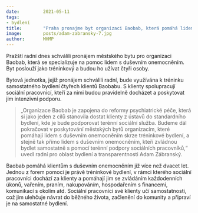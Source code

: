 ```yaml
---
date:         2021-05-11
tags:         
- bydlení
title:        "Praha pronajme byt organizaci Baobab, která pomáhá lidem s duševním onemocněním"
image: 	      posts/adam-zabransky-7.jpg
author:       MHMP
---
```


Pražští radní dnes schválili pronájem městského bytu pro organizaci Baobab, která se specializuje na pomoc lidem s duševním onemocněním. Byt poslouží jako tréninkový a budou ho užívat čtyři osoby.

Bytová jednotka, jejíž pronájem schválili radní, bude využívána k tréninku samostatného bydlení čtyřech klientů Baobabu. S klienty spolupracují sociální pracovnicí, kteří za nimi budou pravidelně docházet a poskytovat jim intenzivní podporu.

> „Organizace Baobab je zapojena do reformy psychiatrické péče, která si jako jeden z cílů stanovila dostat klienty z ústavů do standardního bydlení, kde je bude podporovat terénní sociální služba. Budeme dál pokračovat v poskytování městských bytů organizacím, které pomáhají lidem s duševním onemocněním skrze tréninkové bydlení, a stejně tak přímo lidem s duševním onemocněním, kteří zvládnou bydlet samostatně s pomocí terénní podpory sociálních pracovníků,“ uvedl radní pro oblast bydlení a transparentnosti Adam Zábranský.

Baobab pomáhá klientům s duševním onemocněním již více než dvacet let. Jednou z forem pomoci je právě tréninkové bydlení, v rámci kterého sociální pracovníci dochází za klienty a pomáhají jim se zvládáním každodenních úkonů, vařením, praním, nakupováním, hospodařením s financemi, komunikací s okolím atd. Sociální pracovníci své klienty učí samostatnosti, což jim ulehčuje návrat do běžného života, začlenění do komunity a připraví je na samostatné bydlení.
